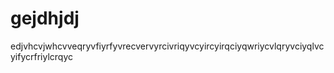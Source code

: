 # gejdhjdj
edjvhcvjwhcvveqryvfiyrfyvrecvervyrcivriqyvcyircyirqciyqwriycvlqryvciyqlvcyifycrfriylcrqyc
